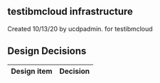 ## testibmcloud infrastructure

Created 10/13/20 by ucdpadmin. for testibmcloud


## Design Decisions
| Design item                | Decision|
| :----------------------------------- | :--------------------------------------------------------------------------------|
